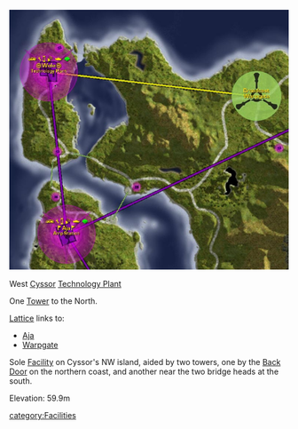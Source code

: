 ![](images/Wele_Map.jpg "Wele_Map.jpg")

West [Cyssor](Cyssor.md "wikilink") [Technology
Plant](Technology_Plant.md "wikilink")

One [Tower](Tower.md "wikilink") to the North.

[Lattice](Lattice.md "wikilink") links to:

- [Aja](Aja.md "wikilink")
- [Warpgate](Warpgate.md "wikilink")

Sole [Facility](Facility.md "wikilink") on Cyssor's NW island, aided by two
towers, one by the [Back Door](Back_Door.md "wikilink") on the northern
coast, and another near the two bridge heads at the south.

Elevation: 59.9m

[category:Facilities](category:Facilities.md "wikilink")
